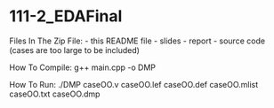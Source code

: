 # 111-2_EDAFinal

Files In The Zip File:
    - this README file
    - slides
    - report
    - source code (cases are too large to be included)

How To Compile:
g++ main.cpp -o DMP

How To Run:
./DMP caseOO.v caseOO.lef caseOO.def caseOO.mlist caseOO.txt caseOO.dmp
